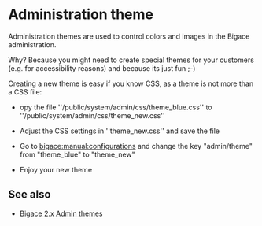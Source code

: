 # Administration theme

Administration themes are used to control colors and images in the Bigace administration. 

Why? Because you might need to create special themes for your customers (e.g. for accessibility reasons) and because its just fun ;-)

Creating a new theme is easy if you know CSS, as a theme is not more than a CSS file:

*  opy the file ''/public/system/admin/css/theme_blue.css'' to ''/public/system/admin/css/theme_new.css''

*  Adjust the CSS settings in ''theme_new.css'' and save the file

*  Go to [bigace:manual:configurations](bigace/manual/configurations) and change the key "admin/theme" from "theme_blue" to "theme_new"

*  Enjoy your new theme

## See also


*  [Bigace 2.x Admin themes](bigace/developer/v2/admintheme)
